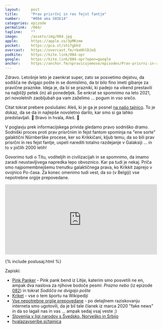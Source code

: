 ```yaml
---
layout: 	post
title:  	"Prav prisrčni in res fejst fantje"
number: 	"#084 aka S03E14"
categories:	epizode
permalink:	/084/
tagline: 	""
image:		/assets/img/084.jpg
apple:		https://apple.co/3pMKsme
pocket:		https://pca.st/sh17gbhd
overcast:	https://overcast.fm/+beHhlDJoQ
podkite:	https://kite.link/084-opr
google:		https://kite.link/084-opr?open=google
anchor:		https://anchor.fm/opravicujemose/episodes/Prav-prisrni-in-res-fejst-fantje-e1ceb9c
---
```


Zdravo. Letošnje leto je zaenkrat super, zato se posvetimo dejstvu, da sodišča ne dvigajo pošte in se domislimo, da bi bilo fino imeti gibanje za pravične praznike. Ideja je, da bi se prazniki, ki padejo na vikend prestavili na najbližji petek (in) ali ponedeljek. Še enkrat se spomnimo na leto 2021, pri novoletnih zaobljubah pa vam zaželimo ... pogum in vso srečo. 

Citat tokrat prebere poslušalec Aleš, ki je ga je posnel [na našo tajnico](https://hvalazavseribe.si/tajnica). To je dokaz, da se da in najlepše novoletno darilo, kar smo si ga lahko predstavljali. 🎁 Bravo in hvala, Aleš. 🙏 

V poglavju prek informacijskega privida gledamo pravo sodniško dramo. Sodniški proces proti prav prisrčnim in fejst fantom spominja na "ene sorte" galaktični Nürnberške procese, ker so Krikkičani, kljub temu, da so bili prav prisrčni in res fejst fantje, uspeli narediti totalno razdejanje v Galaksiji ... in to v pičlih 2000 letih! 

Govorimo tudi o Titu, voditeljih in civilizacijah in se spomnimo, da imamo zaradi neustavljivega napredka lepo obvoznico. Kar pa tudi je nekaj. Priča smo najpomembnejšemu trenutku galaktičnega prava, ko Krikkit zaprejo v ovojnico Po-časa. Za konec omenimo tudi vest, da so (v Belgiji) vse nepotrebne orgije prepovedane. 

<iframe src="https://open.spotify.com/embed/episode/0NSF6qyla8KIkxvXVt9VL8?utm_source=generator" width="100%" height="232" frameBorder="0" allowfullscreen="" allow="autoplay; clipboard-write; encrypted-media; fullscreen; picture-in-picture"></iframe>

{% include poslusaj.html %}

Zapiski:
- [Pink Panker](http://www.pinkpanker.si/) - Pink pank bend iz Litije, katerim smo posvetili ne en, ampak dva naslova za njihove bodoče pesmi: _Prazno nebo_ (iz epizode [082](https://opravicujemo.se/082/)) in tokrat _Sodišča ne dvigajo pošte_
- [Kriket](https://en.wikipedia.org/wiki/Cricket) - vse o tem športu na Wikipediji
- [Vse nepotrebne orgije prepovedane](https://www.latestly.com/social-viral/fact-check/fact-check-group-sex-banned-by-belgium-to-tackle-coronavirus-outbreak-know-truth-behind-viral-article-1633639.html) - po detajlnem raziskovanju interneta smo ugotovili, da je bil tale članek iz marca 2020 "fake news" in da so lagali nas in vas ... ampak sedaj vsaj veste ;) 
- [Slovenija v ligi narodov s Švedsko, Norveško in Srbijo](https://www.sta.si/2979472/slovenija-v-ligi-narodov-s-svedsko-norvesko-in-srbijo)
- [hvalazavseribe.si/tajnica](https://hvalazavseribe.si/tajnica)